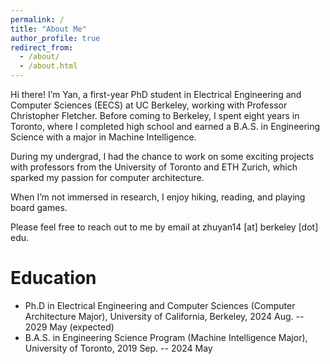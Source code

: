 ```yaml
---
permalink: /
title: "About Me"
author_profile: true
redirect_from: 
  - /about/
  - /about.html
---
```


Hi there! I’m Yan, a first-year PhD student in Electrical Engineering and Computer Sciences (EECS) at UC Berkeley, working with Professor Christopher Fletcher. Before coming to Berkeley, I spent eight years in Toronto, where I completed high school and earned a B.A.S. in Engineering Science with a major in Machine Intelligence.

During my undergrad, I had the chance to work on some exciting projects with professors from the University of Toronto and ETH Zurich, which sparked my passion for computer architecture.

When I’m not immersed in research, I enjoy hiking, reading, and playing board games.

Please feel free to reach out to me by email at zhuyan14 [at] berkeley [dot] edu.


Education
======
* Ph.D in Electrical Engineering and Computer Sciences (Computer Architecture Major), University of California, Berkeley, 2024 Aug. -- 2029 May (expected)
* B.A.S. in Engineering Science Program (Machine Intelligence Major), University of Toronto, 2019 Sep. -- 2024 May

<!-- Education
======

Research Interests
======
TODO -->
